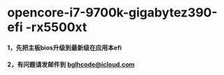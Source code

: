 # opencore-i7-9700k-gigabytez390-efi -rx5500xt
#### 1，先把主板bios升级到最新级在应用本efi
#### 2，有问题请发邮件到 bglhcode@icloud.com
